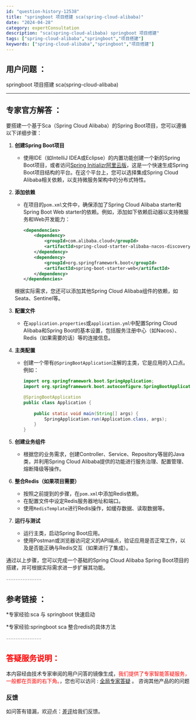 ```yaml
---
id: "question-history-12538"
title: "springboot 项目搭建 sca(spring-cloud-alibaba)"
date: "2024-04-28"
category: expertConsultation
description: "sca(spring-cloud-alibaba) springboot 项目搭建"
tags: ["spring-cloud-alibaba","springboot","项目搭建"]
keywords: ["spring-cloud-alibaba","springboot","项目搭建"]
---
```


## 用户问题 ： 
 springboot 项目搭建 sca(spring-cloud-alibaba) 

---------------
## 专家官方解答 ：

要搭建一个基于Sca（Spring Cloud Alibaba）的Spring Boot项目，您可以遵循以下详细步骤：

1. **创建Spring Boot项目**
   - 使用IDE（如IntelliJ IDEA或Eclipse）的内置功能创建一个新的Spring Boot项目，或者访问[Spring Initializr阿里云版](https://start.aliyun.com)，这是一个快速生成Spring Boot项目结构的平台。在这个平台上，您可以选择集成Spring Cloud Alibaba相关依赖，以支持微服务架构中的分布式特性。

2. **添加依赖**
   - 在项目的`pom.xml`文件中，确保添加了Spring Cloud Alibaba starter和Spring Boot Web starter的依赖。例如，添加如下依赖启动器以支持微服务和Web开发能力：
     ```xml
     <dependencies>
         <dependency>
             <groupId>com.alibaba.cloud</groupId>
             <artifactId>spring-cloud-starter-alibaba-nacos-discovery</artifactId> <!-- 用于服务发现 -->
         </dependency>
         <dependency>
             <groupId>org.springframework.boot</groupId>
             <artifactId>spring-boot-starter-web</artifactId>
         </dependency>
     </dependencies>
     ```
   根据实际需求，您还可以添加其他Spring Cloud Alibaba组件的依赖，如Seata、Sentinel等。

3. **配置文件**
   - 在`application.properties`或`application.yml`中配置Spring Cloud Alibaba和Spring Boot的基本设置，包括服务注册中心（如Nacos）、Redis（如果需要的话）等的连接信息。

4. **主类配置**
   - 创建一个带有`@SpringBootApplication`注解的主类，它是应用的入口点。例如：
     ```java
     import org.springframework.boot.SpringApplication;
     import org.springframework.boot.autoconfigure.SpringBootApplication;
     
     @SpringBootApplication
     public class Application {
         
         public static void main(String[] args) {
             SpringApplication.run(Application.class, args);
         }
     }
     ```

5. **创建业务组件**
   - 根据您的业务需求，创建Controller、Service、Repository等层的Java类，并利用Spring Cloud Alibaba提供的功能进行服务治理、配置管理、熔断降级等操作。

6. **整合Redis（如果项目需要）**
   - 按照之前提到的步骤，在`pom.xml`中添加Redis依赖。
   - 在配置文件中设定Redis服务器地址和端口。
   - 使用`RedisTemplate`进行Redis操作，如缓存数据、读取数据等。

7. **运行与测试**
   - 运行主类，启动Spring Boot应用。
   - 使用Postman或浏览器访问定义的API端点，验证应用是否正常工作，以及是否能正确与Redis交互（如果进行了集成）。

通过以上步骤，您可以完成一个基础的Spring Cloud Alibaba Spring Boot项目的搭建，并可根据实际需求进一步扩展其功能。


<font color="#949494">---------------</font> 


## 参考链接 ：

*专家经验:sca 与 springboot 快速启动 
 
 *专家经验:springboot sca 整合redis的具体方法 


 <font color="#949494">---------------</font> 
 


## <font color="#FF0000">答疑服务说明：</font> 

本内容经由技术专家审阅的用户问答的镜像生成，<font color="#FF0000">我们提供了专家智能答疑服务，一般都在页面的右下角。</font>，您也可以访问 : [全局专家答疑](https://opensource.alibaba.com/chatBot) 。 咨询其他产品的的问题

### 反馈
如问答有错漏，欢迎点：[差评](https://ai.nacos.io/user/feedbackByEnhancerGradePOJOID?enhancerGradePOJOId=12631)给我们反馈。
